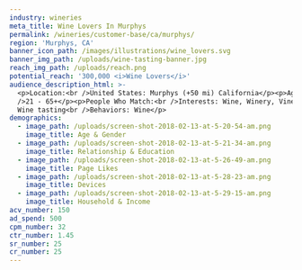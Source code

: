 ```yaml
---
industry: wineries
meta_title: Wine Lovers In Murphys
permalink: /wineries/customer-base/ca/murphys/
region: 'Murphys, CA'
banner_icon_path: /images/illustrations/wine_lovers.svg
banner_img_path: /uploads/wine-tasting-banner.jpg
reach_img_path: /uploads/reach.png
potential_reach: '300,000 <i>Wine Lovers</i>'
audience_description_html: >-
  <p>Location:<br />United States: Murphys (+50 mi) California</p><p>Age:<br
  />21 - 65+</p><p>People Who Match:<br />Interests: Wine, Winery, Vineyard or
  Wine tasting<br />Behaviors: Wine</p>
demographics:
  - image_path: /uploads/screen-shot-2018-02-13-at-5-20-54-am.png
    image_title: Age & Gender
  - image_path: /uploads/screen-shot-2018-02-13-at-5-21-34-am.png
    image_title: Relationship & Education
  - image_path: /uploads/screen-shot-2018-02-13-at-5-26-49-am.png
    image_title: Page Likes
  - image_path: /uploads/screen-shot-2018-02-13-at-5-28-23-am.png
    image_title: Devices
  - image_path: /uploads/screen-shot-2018-02-13-at-5-29-15-am.png
    image_title: Household & Income
acv_number: 150
ad_spend: 500
cpm_number: 32
ctr_number: 1.45
sr_number: 25
cr_number: 25
---
```


